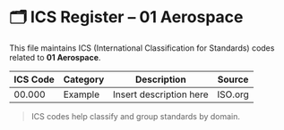 # 🗂 ICS Register – 01 Aerospace

This file maintains ICS (International Classification for Standards) codes related to **01 Aerospace**.

| ICS Code | Category | Description | Source |
|----------|----------|-------------|--------|
| 00.000   | Example  | Insert description here | ISO.org |

> ICS codes help classify and group standards by domain.
